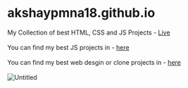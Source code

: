 # akshaypmna18.github.io
My Collection of best HTML, CSS and JS Projects - <a href="https://akshaypmna18.github.io">Live</a>
</br></br>
You can find my best JS projects in  - <a href="https://github.com/Akshaypmna18/akshaypmna18.github.io/tree/main/javascript">here</a>
</br></br>
You can find my best web desgin or clone projects in  - <a href="https://github.com/Akshaypmna18/akshaypmna18.github.io/tree/main/design">here</a>
</br></br>
![Untitled](https://github.com/Akshaypmna18/akshaypmna18.github.io/assets/67232475/adadf713-3c1c-4097-b88c-3dd618f98f72)

